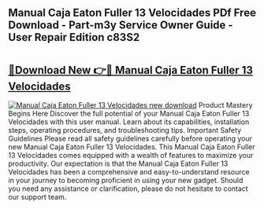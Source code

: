## Manual Caja Eaton Fuller 13 Velocidades PDf Free Download - Part-m3y Service Owner Guide - User Repair Edition c83S2

# <h2><a href="http://bc32897.oget.top/?id=Manual+Caja+Eaton+Fuller+13+Velocidades">🔗Download New 👉🔴 Manual Caja Eaton Fuller 13 Velocidades</a></h2>

[![Manual Caja Eaton Fuller 13 Velocidades new download](https://i.imgur.com/5g1atiW.png)](http://bc32897.oget.top/?id=Manual+Caja+Eaton+Fuller+13+Velocidades)
Product Mastery Begins Here Discover the full potential of your Manual Caja Eaton Fuller 13 Velocidades with this user manual. Learn about its capabilities, installation steps, operating procedures, and troubleshooting tips. Important Safety Guidelines Please read all safety guidelines carefully before operating your new Manual Caja Eaton Fuller 13 Velocidades. This Manual Caja Eaton Fuller 13 Velocidades comes equipped with a wealth of features to maximize your productivity. Our expectation is that the Manual Caja Eaton Fuller 13 Velocidades has been a comprehensive and easy-to-understand resource in your journey to becoming proficient in using your new gadget. Should you need any assistance or clarification, please do not hesitate to contact our support team.
